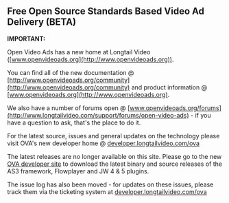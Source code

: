 ## Free Open Source Standards Based Video Ad Delivery (BETA) ##

**IMPORTANT:**

Open Video Ads has a new home at Longtail Video ([www.openvideoads.org](http://www.openvideoads.org)).

You can find all of the new documentation @ [http://www.openvideoads.org/community](http://www.openvideoads.org/community) and product information @ [www.openvideoads.org](http://www.openvideoads.org).

We also have a number of forums open @ [www.openvideoads.org/forums](http://www.longtailvideo.com/support/forums/open-video-ads) - if you have a question to ask, that's the place to do it.

For the latest source, issues and general updates on the technology please visit OVA's new developer home @ [developer.longtailvideo.com/ova](http://www.openvideoads.org)

The latest releases are no longer available on this site. Please go to the new [OVA developer site](http://developer.longtailvideo.com/ova) to download the latest binary and source releases of the AS3 framework, Flowplayer and JW 4 & 5 plugins.

The issue log has also been moved - for updates on these issues, please track them via the ticketing system at [developer.longtailvideo.com/ova](http://developer.longtailvideo.com/ova)